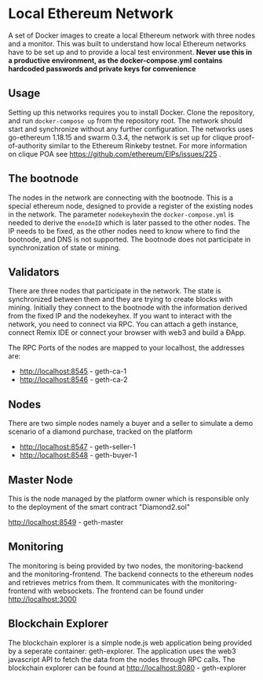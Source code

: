 # Local Ethereum Network
A set of Docker images to create a local Ethereum network with three nodes and a monitor. This was built to understand how local Ethereum networks have to be set up and to provide a local test environment. **Never use this in a productive environment, as the docker-compose.yml contains hardcoded passwords and private keys for convenience**

## Usage
Setting up this networks requires you to install Docker. Clone the repository, and run `docker-compose up` from the repository root. The network should start and synchronize without any further configuration. The networks uses go-ethereum 1.18.15 and swarm 0.3.4, the network is set up for clique proof-of-authority similar to the Ethereum Rinkeby testnet. For more information on clique POA see https://github.com/ethereum/EIPs/issues/225 .

## The bootnode
The nodes in the network are connecting with the bootnode. This is a special ethereum node, designed to provide a register of the existing nodes in the network. The parameter `nodekeyhex`in the `docker-compose.yml` is needed to derive the `enodeID` which is later passed to the other nodes. The IP needs to be fixed, as the other nodes need to know where to find the bootnode, and DNS is not supported. The bootnode does not participate in synchronization of state or mining.

## Validators
There are three nodes that participate in the network. The state is synchronized between them and they are trying to create blocks with mining. Initially they connect to the bootnode with the information derived from the fixed IP and the nodekeyhex. If you want to interact with the network, you need to connect via RPC. You can attach a geth instance, connect Remix IDE or connect your browser with web3 and build a ÐApp.

The RPC Ports of the nodes are mapped to your localhost, the addresses are:

* [http://localhost:8545](http://localhost:8545) - geth-ca-1
* [http://localhost:8546](http://localhost:8546) - geth-ca-2

## Nodes
There are two simple nodes namely a buyer and a seller to simulate a demo scenario of a diamond purchase, tracked on the platform

* [http://localhost:8547](http://localhost:8547) - geth-seller-1
* [http://localhost:8548](http://localhost:8547) - geth-buyer-1

## Master Node
This is the node managed by the platform owner which is responsible only to the deployment of the smart contract "Diamond2.sol"

[http://localhost:8549](http://localhost:8545) - geth-master

## Monitoring
The monitoring is being provided by two nodes, the monitoring-backend and the monitoring-frontend. The backend connects to the ethereum nodes and retrieves metrics from them. It communicates with the monitoring-frontend with websockets. The frontend can be found under [http://localhost:3000](http://localhost:3000)

## Blockchain Explorer
The blockchain explorer is a simple node.js web application being provided by a seperate container: geth-explorer. The application uses the web3 javascript API to fetch the data from the nodes through RPC calls. The blockchain explorer can be found at [http://localhost:8080](http://localhost:8080) - geth-explorer
